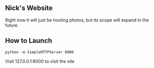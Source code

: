 ## Nick's Website

Right now it will just be hosting photos, but its scope will expand in the future.


## How to Launch
```
python -m SimpleHTTPServer 8000
```

Visit 127.0.0.1:8000 to visit the site
